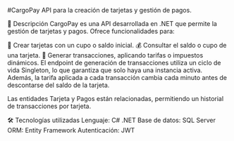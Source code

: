#CargoPay
API para la creación de tarjetas y gestión de pagos.

🚀 Descripción
CargoPay es una API desarrollada en .NET que permite la gestión de tarjetas y pagos. Ofrece funcionalidades para:

📌 Crear tarjetas con un cupo o saldo inicial.
💰 Consultar el saldo o cupo de una tarjeta.
🔄 Generar transacciones, aplicando tarifas o impuestos dinámicos.
El endpoint de generación de transacciones utiliza un ciclo de vida Singleton, lo que garantiza que solo haya una instancia activa. Además, la tarifa aplicada a cada transacción cambia cada minuto antes de descontarse del saldo de la tarjeta.

Las entidades Tarjeta y Pagos están relacionadas, permitiendo un historial de transacciones por tarjeta.

🛠 Tecnologías utilizadas
Lenguaje: C# .NET
Base de datos: SQL Server
ORM: Entity Framework
Autenticación: JWT
